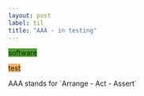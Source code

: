```yaml
---
layout: post
label: til
title: "AAA - in testing"
---
```


<p>
  
  <span class="issue-label" style="background-color: #48A324">software</span>
  
  <span class="issue-label" style="background-color: #F3B062">test</span>
  
</p>
AAA stands for `Arrange - Act - Assert` 

